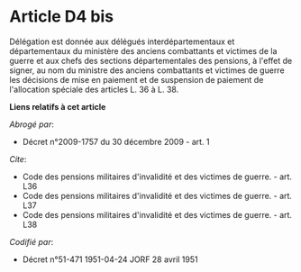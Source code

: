 # Article D4 bis

Délégation est donnée aux délégués interdépartementaux et départementaux du ministère des anciens combattants et victimes de
la guerre et aux chefs des sections départementales des pensions, à l'effet de signer, au nom du ministre des anciens
combattants et victimes de guerre les décisions de mise en paiement et de suspension de paiement de l'allocation spéciale des
articles L. 36 à L. 38.

**Liens relatifs à cet article**

_Abrogé par_:

  - Décret n°2009-1757 du 30 décembre 2009 - art. 1

_Cite_:

  - Code des pensions militaires d'invalidité et des victimes de guerre. - art. L36
  - Code des pensions militaires d'invalidité et des victimes de guerre. - art. L37
  - Code des pensions militaires d'invalidité et des victimes de guerre. - art. L38

_Codifié par_:

  - Décret n°51-471 1951-04-24 JORF 28 avril 1951
